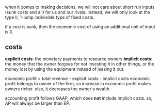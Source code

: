 when it comes to making decisions, we will not care about short run inputs (sunk costs and all) for us and our rivals. instead, we will only look at the type II, 1-lump indivisible type of fixed costs.

if a cost is sunk, then the economic cost of using an additional unit of input is 0.

## costs
**explicit costs**: the monetary payments to resource owners
**implicit costs**: the money that the owner forgoes for not investing it in other things, or the money lost by using the equipment instead of leasing it out. 

economic profit = total revenue - explicit costs - implicit costs
economic profit belongs to owner of the firm, so increase in economic profit makes owners richer. else, it decreases the owner's wealth.

accounting profit follows GAAP, which does **not** include implicit costs. so, AP will always be larger than EP. 

